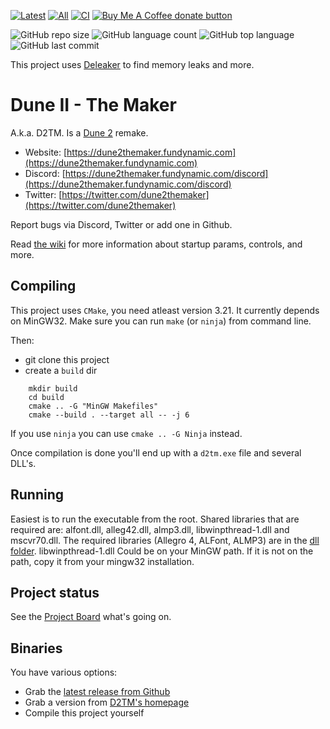 [![Latest](https://img.shields.io/github/downloads/stefanhendriks/Dune-II---The-Maker/latest/total)]()
[![All](https://img.shields.io/github/downloads/stefanhendriks/Dune-II---The-Maker/total.svg)]()
[![CI](https://github.com/stefanhendriks/Dune-II---The-Maker/actions/workflows/build_cmake.yml/badge.svg)](https://github.com/stefanhendriks/Dune-II---The-Maker/actions/workflows/build_cmake.yml)
<span class="badge-buymeacoffee">
<a href="https://ko-fi.com/dune2themaker" title="Donate to this project using Buy Me A Coffee"><img src="https://img.shields.io/badge/buy%20me%20a%20coffee-donate-yellow.svg" alt="Buy Me A Coffee donate button" /></a>
</span>

![GitHub repo size](https://img.shields.io/github/repo-size/stefanhendriks/Dune-II---The-Maker?style=plastic)
![GitHub language count](https://img.shields.io/github/languages/count/stefanhendriks/Dune-II---The-Maker?style=plastic)
![GitHub top language](https://img.shields.io/github/languages/top/stefanhendriks/Dune-II---The-Maker?style=plastic)
![GitHub last commit](https://img.shields.io/github/last-commit/stefanhendriks/Dune-II---The-Maker?color=red&style=plastic)

This project uses [Deleaker](https://www.deleaker.com/) to find memory leaks and more.

Dune II - The Maker
===================
A.k.a. D2TM. Is a [Dune 2](http://en.wikipedia.org/wiki/Dune_II) remake.

- Website: [https://dune2themaker.fundynamic.com](https://dune2themaker.fundynamic.com)
- Discord: [https://dune2themaker.fundynamic.com/discord](https://dune2themaker.fundynamic.com/discord)
- Twitter: [https://twitter.com/dune2themaker](https://twitter.com/dune2themaker)

Report bugs via Discord, Twitter or add one in Github.

Read [the wiki](https://github.com/stefanhendriks/Dune-II---The-Maker/wiki) for more information about startup params, controls, and more.

## Compiling
This project uses `CMake`, you need atleast version 3.21. It currently depends
on MinGW32. Make sure you can run `make` (or `ninja`) from command line.

Then:
- git clone this project
- create a `build` dir
```
    mkdir build
    cd build
    cmake .. -G "MinGW Makefiles"
    cmake --build . --target all -- -j 6
```

If you use `ninja` you can use `cmake .. -G Ninja` instead.

Once compilation is done you'll end up with a `d2tm.exe` file and several DLL's.

## Running
Easiest is to run the executable from the root. Shared libraries that are required are: alfont.dll, alleg42.dll, almp3.dll, libwinpthread-1.dll and mscvr70.dll.
The required libraries (Allegro 4, ALFont, ALMP3) are in the [dll folder](https://github.com/stefanhendriks/Dune-II---The-Maker/tree/master/dll/mingw32).
libwinpthread-1.dll Could be on your MinGW path. If it is not on the path, copy it from your mingw32 installation.

## Project status
See the [Project Board](https://github.com/stefanhendriks/Dune-II---The-Maker/projects/1) what's going on.

## Binaries
You have various options:
- Grab the [latest release from Github](https://github.com/stefanhendriks/Dune-II---The-Maker/releases)
- Grab a version from [D2TM's homepage](https://www.dune2themaker.com)
- Compile this project yourself
